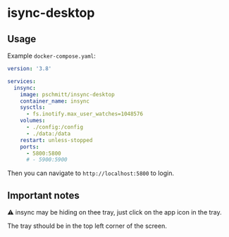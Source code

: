 # isync-desktop

## Usage

Example `docker-compose.yaml`:

```yaml
version: '3.8'

services:
  insync:
    image: pschmitt/insync-desktop
    container_name: insync
    sysctls:
      - fs.inotify.max_user_watches=1048576
    volumes:
      - ./config:/config
      - ./data:/data
    restart: unless-stopped
    ports:
      - 5800:5800
      # - 5900:5900
```

Then you can navigate to `http://localhost:5800` to login.

## Important notes

⚠️ insync  may be hiding on thee tray, just click on the app icon in the tray. 

The tray sthould be in the top left corner of the screen.
